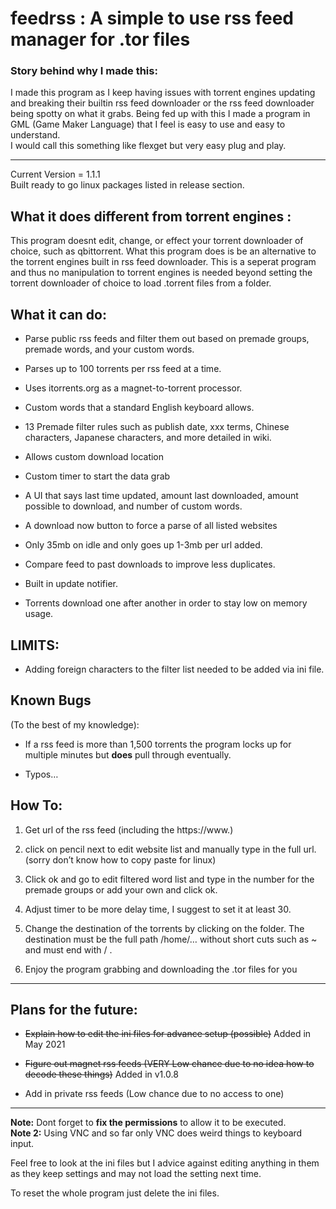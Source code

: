 <h1>feedrss : A simple to use rss feed manager for .tor files</h1>
<h3>Story behind why I made this:</h3>
I made this program as I keep having issues with torrent engines updating and breaking their builtin rss feed downloader or the rss feed downloader being spotty on what it grabs. Being fed up with this I made a program in GML (Game Maker Language) that I feel is easy to use and easy to understand.<br>
I would call this something like flexget but very easy plug and play.
<hr>
</hr>
Current Version = 1.1.1 <br>
Built ready to go linux packages listed in release section.
<h2><strong>What it does different from torrent engines :</strong></h2>
This program doesnt edit, change, or effect your torrent downloader of choice, such as qbittorrent. What this program does is be an alternative to the torrent engines built in rss feed downloader. This is a seperat program and thus no manipulation to torrent engines is needed beyond setting the torrent downloader of choice to load .torrent files from a folder.
<h2><strong>What it can do:</strong></h2>

- Parse public rss feeds and filter them out based on premade groups, premade words, and your custom words.

- Parses up to 100 torrents per rss feed at a time. 

- Uses itorrents.org as a magnet-to-torrent processor. 

- Custom words that a standard English keyboard allows.

- 13 Premade filter rules such as publish date, xxx terms, Chinese characters, Japanese characters, and more detailed in wiki.

- Allows custom download location 

- Custom timer to start the data grab

- A UI that says last time updated, amount last downloaded, amount possible to download, and number of custom words.

- A download now button to force a parse of all listed websites

- Only 35mb on idle and only goes up 1-3mb per url added.

- Compare feed to past downloads to improve less duplicates.

- Built in update notifier.

- Torrents download one after another in order to stay low on memory usage.

<h2>LIMITS:</h2>

- Adding foreign characters to the filter list needed to be added via ini file.

<h2>Known Bugs</h2> (To the best of my knowledge):

- If a rss feed is more than 1,500 torrents the program locks up for multiple minutes but <strong>does</strong> pull through eventually.

- Typos… 

<h2>How To:</h2>

1) Get url of the rss feed (including the https://www.)

2) click on pencil next to edit website list and manually type in the full url. (sorry don’t know how to copy paste for linux)

3) Click ok and go to edit filtered word list and type in the number for the premade groups or add your own and click ok.

4) Adjust timer to be more delay time, I suggest to set it at least 30.

5) Change the destination of the torrents by clicking on the folder. The destination must be the full path /home/… without short cuts such as ~ and must end with / .

6) Enjoy the program grabbing and downloading the .tor files for you

<hr>
</hr>
<h2>Plans for the future:</h2>

- <strike>Explain how to edit the ini files for advance setup (possible)</strike> Added in May 2021

- <strike>Figure out magnet rss feeds (VERY Low chance due to no idea how to decode these things)</strike> Added in v1.0.8

- Add in private rss feeds (Low chance due to no access to one)


<hr>
</hr>

<strong>Note:</strong> Dont forget to <strong>fix the permissions</strong> to allow it to be executed.<br>
<strong>Note 2:</strong> Using VNC and so far only VNC does weird things to keyboard input.<br>

Feel free to look at the ini files but I advice against editing anything in them as they keep settings and may not load the setting next time.<br>



To reset the whole program just delete the ini files.
